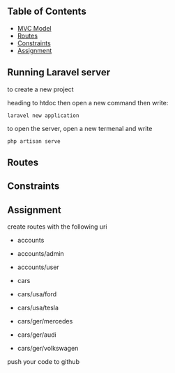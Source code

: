 ## Table of Contents
- [MVC Model](#MVC-Model)
- [Routes](#Orentations)
- [Constraints](#cCnstraints)
- [Assignment](#Assignment)


## Running Laravel server

to create a new project

heading to htdoc then open a new command then write:
```
laravel new application
```

to open the server, open a new termenal and write

```
php artisan serve
```
## Routes

## Constraints


## Assignment
create routes with the following uri

- accounts
- accounts/admin
- accounts/user

- cars
- cars/usa/ford
- cars/usa/tesla
- cars/ger/mercedes
- cars/ger/audi
- cars/ger/volkswagen


push your code to github
